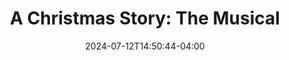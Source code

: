 ---
title: "A Christmas Story: The Musical"
Theatre: Alhambra Theatre & Dining
Venue: Alhambra Theatre
Season: 2016
date: 2024-07-12T14:50:44-04:00
opening_date: 2016-11-25
closing_date: 2016-12-24
showtimes:
  - 2016-11-25 20:00:00
  - 2016-11-26 13:15:00
  - 2016-11-26 20:00:00
  - 2016-11-27 14:00:00
  - 2016-11-27 20:00:00
  - 2016-11-29 20:00:00
  - 2016-11-30 13:15:00
  - 2016-11-30 20:00:00
  - 2016-12-01 11:30:00
  - 2016-12-01 20:00:00
  - 2016-12-02 20:00:00
  - 2016-12-03 13:15:00
  - 2016-12-03 20:00:00
  - 2016-12-04 14:00:00
  - 2016-12-04 20:00:00
  - 2016-12-06 20:00:00
  - 2016-12-07 13:15:00
  - 2016-12-07 20:00:00
  - 2016-12-08 11:30:00
  - 2016-12-08 20:00:00
  - 2016-12-09 20:00:00
  - 2016-12-10 13:15:00
  - 2016-12-10 20:00:00
  - 2016-12-11 14:00:00
  - 2016-12-11 20:00:00
  - 2016-12-13 20:00:00
  - 2016-12-14 13:15:00
  - 2016-12-14 20:00:00
  - 2016-12-15 11:30:00
  - 2016-12-15 20:00:00
  - 2016-12-16 20:00:00
  - 2016-12-17 13:15:00
  - 2016-12-17 20:00:00
  - 2016-12-18 14:00:00
  - 2016-12-18 20:00:00
  - 2016-12-20 20:00:00
  - 2016-12-21 13:15:00
  - 2016-12-21 20:00:00
  - 2016-12-22 11:30:00
  - 2016-12-22 20:00:00
  - 2016-12-23 20:00:00
  - 2016-12-24 14:00:00
  - 2016-12-24 20:00:00
featured_image: 
featured_image_alt: 
featured_image_caption: 
featured_image_attr: 
featured_image_attr_link: 
playbill:
Website: 
Tickets: https://sales.alhambrajax.com/100/index.html
show_details: 
  - Ralph/Cowboy/Tree Lot Owner/Delivery Man/Voice Of Neighbor: Ethan Paulini
  - Old Man/Santa Claus: Robert Herrle 
  - Mother: Jazmine Gorsline
  - Miss Shields: Alexia Adcock-Standford
  - Ralphie: Oliver Carson
  - Randy: Harrison Davey
  - Esther: Sophia Feagins
  - Helen: Dakota Burton
  - Flick/Desperado One: Johnny Warren
  - Schwartz/Desperado Two: Vincent Scaramuzzi
  - Scut Farkus/Black Bart: Kaden Quiles
understudies:
  - Ralphie/Randy: Oliver Akridge 
  - Flick/Scut: Jacob Otzel
  - Helen/Ester: Tatum Matthews
  - Ralph/Old Man: Tod Booth
  - Mother/Miss Shields: Lisa Valdini
crew:
  - Director: Tod Booth
  - Stage Manager: Shain Stroff
  - Costumes: 
    - Camala Pitts
    - Dorinda Quiles
  - Wardrobe: Victoria Green
  - Props: Patti Eyler
  - Lighting: Tobias Evas
  - Technical Director/Design: Dave Dionne
  - Set Design: Ian Black
  - Sound Design: Linnay Bennett
  - Crew Assistant: Joseph Mahoney
  - Company Manager: Lisa Valdini Booth
orchestra:
genres: 
Description: Ralphie Parker schemes his way toward getting an official Red Ryder Air Rifle. A leg lamp, pink bunny pajamas, and a freezing flagpole are a few of the distractions that come up.
Reviews: 
  - "A Christmas Story at The Alhambra | EU Jacksonville / Folio Weekly": https://folioweekly.com/2016/11/27/a-christmas-story/
---